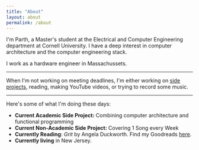 ```yaml
---
title: "About"
layout: about
permalink: /about
---
```


I'm Parth, a Master's student at the Electrical and Computer Engineering department at Cornell University. I have a deep interest in computer architecture and the computer engineering stack.

I work as a hardware engineer in Massachussets.

------------------

When I'm not working on meeting deadlines, I'm either working on [side projects](/projects), reading, making YouTube videos, or trying to record some music. 

---------------------
Here's some of what I'm doing these days:
- **Current Academic Side Project:** Combining computer architecture and functional programming
- **Current Non-Academic Side Project:** Covering 1 Song every Week
- **Currently Reading**: _Grit_ by Angela Duckworth. Find my Goodreads [here](https://www.goodreads.com/user/show/18742914-parth).
- **Currently living** in New Jersey. 